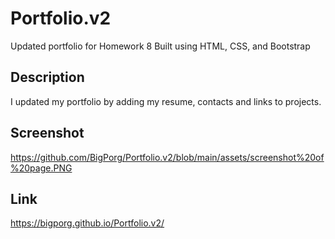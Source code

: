 # Portfolio.v2
Updated portfolio for Homework 8
Built using HTML, CSS, and Bootstrap

## Description
I updated my portfolio by adding my resume, contacts and links to projects.

## Screenshot
https://github.com/BigPorg/Portfolio.v2/blob/main/assets/screenshot%20of%20page.PNG

## Link
https://bigporg.github.io/Portfolio.v2/
